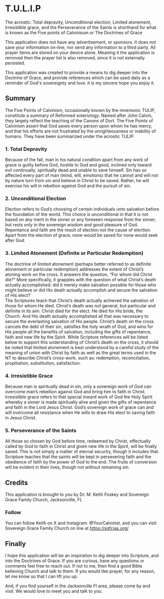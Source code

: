 # T.U.L.I.P
The acrostic: Total depravity, Unconditional election, Limited atonement,
Irresistible grace, and the Perseverance of the Saints is shorthand for what is
known as the Five points of Calvinisum or The Doctrines of Grace

This application does not have any advertisement, or sponsors. It does not save
your information on-line, nor send any information to a third party. All prayer
items are stored on your device alone. Meaning it the application is removed
then the prayer list is also removed, since it is not externally persisted.

This application was created to provide a means to dig deeper into the Doctrine
of Grace, and provide references which can be used daily as a reminder of God's
sovereignty and love. it is my sincere hope you enjoy it.

## Summary
The Five Points of Calvinism, occasionally known by the mnemonic TULIP,
constitute a summary of Reformed soteriology. Named after John Calvin, they
largely reflect the teaching of the Canons of Dort. The Five Points of Calvinism
assert that God saves every person upon whom he has mercy, and that his efforts
are not frustrated by the unrighteousness or inability of humans. They have been
summarized under the acrostic TULIP.

### 1. Total Depravity
Because of the fall, man in his natural condition apart from any work of grace 
is guilty before God, hostile to God and good, inclined only toward evil 
continually, spiritually dead and unable to save himself. Sin has so affected 
every part of man (mind, will, emotions) that he cannot and will not by nature 
turn from sin and believe in Christ to be saved. Rather, he will exercise his 
will in rebellion against God and the pursuit of sin.

### 2. Unconditional Election
Election refers to God’s choosing of certain individuals unto salvation before 
the foundation of the world. This choice is unconditional in that it is not 
based on any merit in the sinner or any foreseen response from the sinner, but 
rests only in the sovereign wisdom and good pleasure of God. Repentance and 
faith are the result of election not the cause of election. Apart from the 
election of grace, none would be saved for none would seek after God.

### 3. Limited Atonement (Definite or Particular Redemption)
The doctrine of limited atonement (perhaps better referred to as definite 
atonement or particular redemption) addresses the extent of Christ’s atoning 
work on the cross. It answers the question, “For whom did Christ die?” More 
specifically, it grapples with the question of what Christ’s death actually 
accomplished: did it merely make salvation possible for those who might believe 
or did His death actually accomplish and secure the salvation of His elect?  
The Scriptures teach that Christ’s death actually achieved the salvation of 
those for whom He died. Christ’s death was not general, but particular and 
definite in its aim. Christ died for the elect. He died for His bride, the 
Church. And His death actually accomplished all that was necessary to secure 
the everlasting salvation of His people. Christ’s death on the cross cancels 
the debt of their sin, satisfies the holy wrath of God, and wins for His people 
all the benefits of salvation, including the gifts of repentance, faith and new 
life by the Spirit.  While Scripture references will be listed below to support 
this understanding of Christ’s death on the cross, it should be noted that 
limited atonement is best understood by a careful study of the meaning of union 
with Christ by faith as well as the great terms used in the NT to describe 
Christ’s cross-work, such as: redemption, reconciliation, propitiation, 
substitution, satisfaction.

### 4. Irresistible Grace
Because man is spiritually dead in sin, only a sovereign work of God can 
overcome man’s rebellion against God and bring him to faith in Christ. 
Irresistible grace refers to that special inward work of God the Holy Spirit 
whereby a sinner is made spiritually alive and given the gifts of repentance 
and faith in the Lord Jesus Christ. God’s sovereign work of grace can and will 
overcome all resistance when He wills to draw His elect to saving faith in 
Jesus Christ.

### 5. Perseverance of the Saints
All those so chosen by God before time, redeemed by Christ, effectually called 
by God to faith in Christ and given new life in the Spirit, will be finally 
saved. This is not simply a matter of eternal security, though it includes 
that. Scripture teaches that the saints will be kept in persevering faith and 
the obedience of faith by the power of God to the end. The fruits of conversion 
will be evident in their lives, though not without remaining sin.

## Credits
This application is brought to you by Dr. M. Keith Foskey and Sovereign Grace
Family Church, Jacksonville, FL

### Follow
You can follow Keith on X and Instagram: @YourCalvinist, and you can visit
Sovereign Grace Family Church on line at https://sgfcjax.org/

## Finally
I hope this application will be an inspiration to dig deeper into Scripture,
and into the Doctrines of Grace. If you are curious, have any questions or
comments feel free to reach out. If not to me, then find a good Bible believing
Church and talk to them. If you would like prayer, for any reason, let me know
so that I can lift you up.

And, if you find yourself in the Jacksonville Fl area, please come by and visit.
We would love to meet you and talk to you.
